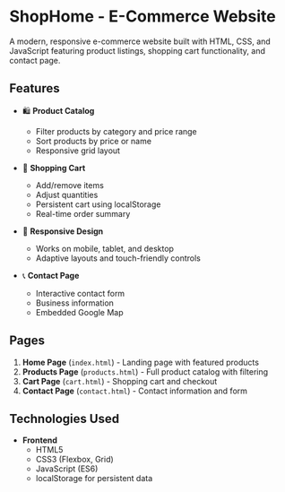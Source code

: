 # ShopHome - E-Commerce Website

A modern, responsive e-commerce website built with HTML, CSS, and JavaScript featuring product listings, shopping cart functionality, and contact page.

## Features

- 🛍️ **Product Catalog**
  - Filter products by category and price range
  - Sort products by price or name
  - Responsive grid layout

- 🛒 **Shopping Cart**
  - Add/remove items
  - Adjust quantities
  - Persistent cart using localStorage
  - Real-time order summary

- 📱 **Responsive Design**
  - Works on mobile, tablet, and desktop
  - Adaptive layouts and touch-friendly controls

- 📞 **Contact Page**
  - Interactive contact form
  - Business information
  - Embedded Google Map

## Pages

1. **Home Page** (`index.html`) - Landing page with featured products
2. **Products Page** (`products.html`) - Full product catalog with filtering
3. **Cart Page** (`cart.html`) - Shopping cart and checkout
4. **Contact Page** (`contact.html`) - Contact information and form

## Technologies Used

- **Frontend**
  - HTML5
  - CSS3 (Flexbox, Grid)
  - JavaScript (ES6)
  - localStorage for persistent data
